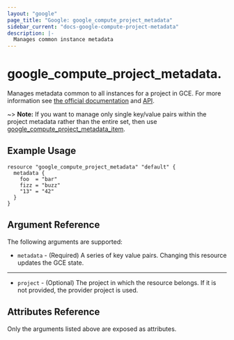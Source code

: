 ```yaml
---
layout: "google"
page_title: "Google: google_compute_project_metadata"
sidebar_current: "docs-google-compute-project-metadata"
description: |-
  Manages common instance metadata
---
```


# google\_compute\_project\_metadata.

Manages metadata common to all instances for a project in GCE. For more information see
[the official documentation](https://cloud.google.com/compute/docs/storing-retrieving-metadata)
and
[API](https://cloud.google.com/compute/docs/reference/latest/projects/setCommonInstanceMetadata).

~> **Note:**  If you want to manage only single key/value pairs within the project metadata 
rather than the entire set, then use 
[google_compute_project_metadata_item](compute_project_metadata_item.html).

## Example Usage

```hcl
resource "google_compute_project_metadata" "default" {
  metadata {
    foo  = "bar"
    fizz = "buzz"
    "13" = "42"
  }
}
```

## Argument Reference

The following arguments are supported:

* `metadata` - (Required) A series of key value pairs. Changing this resource
    updates the GCE state.

- - -

* `project` - (Optional) The project in which the resource belongs. If it
    is not provided, the provider project is used.

## Attributes Reference

Only the arguments listed above are exposed as attributes.
